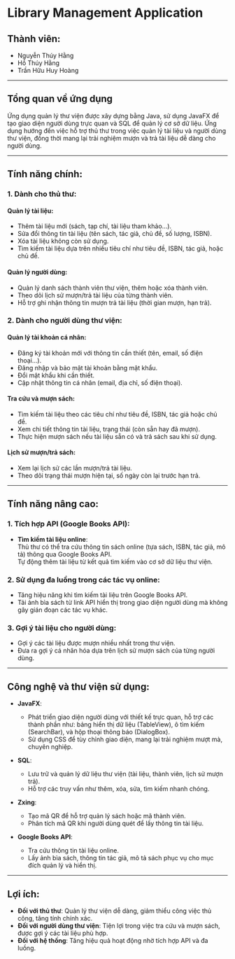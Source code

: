 # Library Management Application

## Thành viên:
- Nguyễn Thúy Hằng  
- Hồ Thúy Hằng  
- Trần Hữu Huy Hoàng  

---

## Tổng quan về ứng dụng
Ứng dụng quản lý thư viện được xây dựng bằng Java, sử dụng JavaFX để tạo giao diện người dùng trực quan và SQL để quản lý cơ sở dữ liệu. Ứng dụng hướng đến việc hỗ trợ thủ thư trong việc quản lý tài liệu và người dùng thư viện, đồng thời mang lại trải nghiệm mượn và trả tài liệu dễ dàng cho người dùng.

---

## Tính năng chính:

### 1. Dành cho thủ thư:
#### Quản lý tài liệu:
- Thêm tài liệu mới (sách, tạp chí, tài liệu tham khảo...).  
- Sửa đổi thông tin tài liệu (tên sách, tác giả, chủ đề, số lượng, ISBN).  
- Xóa tài liệu không còn sử dụng.  
- Tìm kiếm tài liệu dựa trên nhiều tiêu chí như tiêu đề, ISBN, tác giả, hoặc chủ đề.  

#### Quản lý người dùng:
- Quản lý danh sách thành viên thư viện, thêm hoặc xóa thành viên.  
- Theo dõi lịch sử mượn/trả tài liệu của từng thành viên.  
- Hỗ trợ ghi nhận thông tin mượn trả tài liệu (thời gian mượn, hạn trả).  

### 2. Dành cho người dùng thư viện:
#### Quản lý tài khoản cá nhân:
- Đăng ký tài khoản mới với thông tin cần thiết (tên, email, số điện thoại...).  
- Đăng nhập và bảo mật tài khoản bằng mật khẩu.  
- Đổi mật khẩu khi cần thiết.  
- Cập nhật thông tin cá nhân (email, địa chỉ, số điện thoại).  

#### Tra cứu và mượn sách:
- Tìm kiếm tài liệu theo các tiêu chí như tiêu đề, ISBN, tác giả hoặc chủ đề.  
- Xem chi tiết thông tin tài liệu, trạng thái (còn sẵn hay đã mượn).  
- Thực hiện mượn sách nếu tài liệu sẵn có và trả sách sau khi sử dụng.  

#### Lịch sử mượn/trả sách:
- Xem lại lịch sử các lần mượn/trả tài liệu.  
- Theo dõi trạng thái mượn hiện tại, số ngày còn lại trước hạn trả.  

---

## Tính năng nâng cao:

### 1. Tích hợp API (Google Books API):
- **Tìm kiếm tài liệu online**:  
  Thủ thư có thể tra cứu thông tin sách online (tựa sách, ISBN, tác giả, mô tả) thông qua Google Books API.  
  Tự động thêm tài liệu từ kết quả tìm kiếm vào cơ sở dữ liệu thư viện.  

### 2. Sử dụng đa luồng trong các tác vụ online:
- Tăng hiệu năng khi tìm kiếm tài liệu trên Google Books API.  
- Tải ảnh bìa sách từ link API hiển thị trong giao diện người dùng mà không gây gián đoạn các tác vụ khác.  

### 3. Gợi ý tài liệu cho người dùng:
- Gợi ý các tài liệu được mượn nhiều nhất trong thư viện.  
- Đưa ra gợi ý cá nhân hóa dựa trên lịch sử mượn sách của từng người dùng.  

---

## Công nghệ và thư viện sử dụng:

- **JavaFX**:  
  - Phát triển giao diện người dùng với thiết kế trực quan, hỗ trợ các thành phần như: bảng hiển thị dữ liệu (TableView), ô tìm kiếm (SearchBar), và hộp thoại thông báo (DialogBox).  
  - Sử dụng CSS để tùy chỉnh giao diện, mang lại trải nghiệm mượt mà, chuyên nghiệp.  

- **SQL**:  
  - Lưu trữ và quản lý dữ liệu thư viện (tài liệu, thành viên, lịch sử mượn trả).  
  - Hỗ trợ các truy vấn như thêm, xóa, sửa, tìm kiếm nhanh chóng.  

- **Zxing**:  
  - Tạo mã QR để hỗ trợ quản lý sách hoặc mã thành viên.  
  - Phân tích mã QR khi người dùng quét để lấy thông tin tài liệu.  

- **Google Books API**:  
  - Tra cứu thông tin tài liệu online.  
  - Lấy ảnh bìa sách, thông tin tác giả, mô tả sách phục vụ cho mục đích quản lý và hiển thị.  

---

## Lợi ích:

- **Đối với thủ thư**: Quản lý thư viện dễ dàng, giảm thiểu công việc thủ công, tăng tính chính xác.  
- **Đối với người dùng thư viện**: Tiện lợi trong việc tra cứu và mượn sách, được gợi ý các tài liệu phù hợp.  
- **Đối với hệ thống**: Tăng hiệu quả hoạt động nhờ tích hợp API và đa luồng.  
